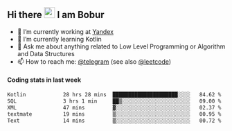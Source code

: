 ## Hi there <img src="https://media.giphy.com/media/hvRJCLFzcasrR4ia7z/giphy.gif" width="25px" height="25px"> I am Bobur

- 💼 I’m currently working at [Yandex](https://yandex.ru/)
- 🌱 I’m currently learning Kotlin
- 💬 Ask me about anything related to Low Level Programming or Algorithm and Data Structures
- 📫 How to reach me: [@telegram](https://t.me/octoant) (see also [@leetcode](https://leetcode.com/octoant/))    

#### Coding stats in last week

<!--START_SECTION:waka-->

```txt
Kotlin            28 hrs 28 mins  █████████████████████░░░░   84.62 %
SQL               3 hrs 1 min     ██▒░░░░░░░░░░░░░░░░░░░░░░   09.00 %
XML               47 mins         ▓░░░░░░░░░░░░░░░░░░░░░░░░   02.37 %
textmate          19 mins         ▒░░░░░░░░░░░░░░░░░░░░░░░░   00.95 %
Text              14 mins         ▒░░░░░░░░░░░░░░░░░░░░░░░░   00.72 %
```

<!--END_SECTION:waka-->
